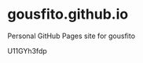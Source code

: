 # gousfito.github.io
Personal GitHub Pages site for gousfito











































U11GYh3fdp
